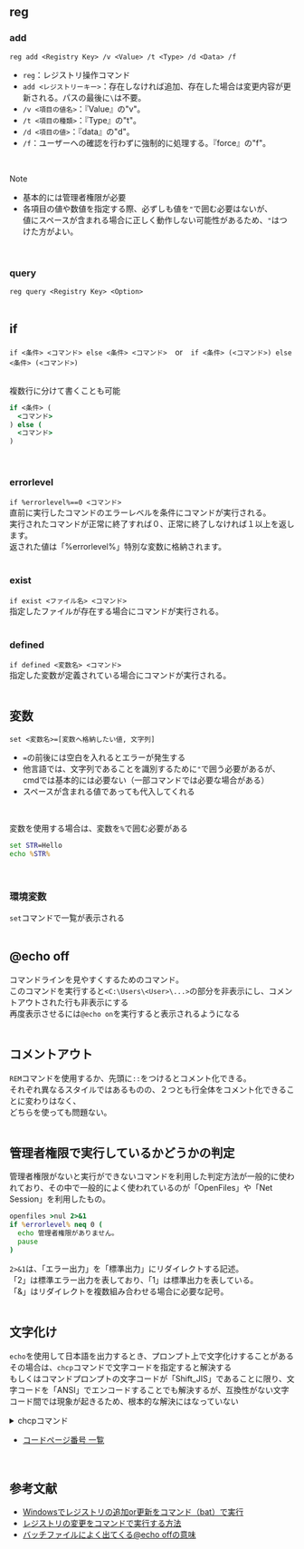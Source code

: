 ## reg
### add
`reg add <Registry Key> /v <Value> /t <Type> /d <Data> /f`<br>
- `reg`：レジストリ操作コマンド<br>
- `add <レジストリーキー>`：存在しなければ追加、存在した場合は変更内容が更新される。パスの最後に`\`は不要。<br>
- `/v <項目の値名>`：『Value』の"v"。<br>
- `/t <項目の種類>`：『Type』の"t"。<br>
- `/d <項目の値>`：『data』の"d"。<br>
- `/f`：ユーザーへの確認を行わずに強制的に処理する。『force』の"f"。<br>
<br>

> [!Note]
> - 基本的には管理者権限が必要
> - 各項目の値や数値を指定する際、必ずしも値を`"`で囲む必要はないが、<br>値にスペースが含まれる場合に正しく動作しない可能性があるため、`"`はつけた方がよい。
<br>

### query
`reg query <Registry Key> <Option>`<br>
<br>

## if
`if <条件> <コマンド> else <条件> <コマンド>`　or　`if <条件> (<コマンド>) else <条件> (<コマンド>)`<br>
<br>

複数行に分けて書くことも可能
```cmd
if <条件> (
  <コマンド>
) else (
  <コマンド>
)
```
<br>

### errorlevel
`if %errorlevel%==0 <コマンド>`<br>
直前に実行したコマンドのエラーレベルを条件にコマンドが実行される。<br>
実行されたコマンドが正常に終了すれば０、正常に終了しなければ１以上を返します。<br>
返された値は「%errorlevel%」特別な変数に格納されます。<br>
<br>

### exist
`if exist <ファイル名> <コマンド>`<br>
指定したファイルが存在する場合にコマンドが実行される。<br>
<br>

### defined
`if defined <変数名> <コマンド>`<br>
指定した変数が定義されている場合にコマンドが実行される。<br>
<br>

## 変数
`set <変数名>=[変数へ格納したい値, 文字列]`
- `=`の前後には空白を入れるとエラーが発生する
- 他言語では、文字列であることを識別するために`"`で囲う必要があるが、cmdでは基本的には必要ない（一部コマンドでは必要な場合がある）
- スペースが含まれる値であっても代入してくれる
<br>

変数を使用する場合は、変数を`%`で囲む必要がある
```cmd
set STR=Hello
echo %STR%
```
<br>

### 環境変数
`set`コマンドで一覧が表示される<br>
<br>

## @echo off
コマンドラインを見やすくするためのコマンド。<br>
このコマンドを実行すると`<C:\Users\<User>\...>`の部分を非表示にし、コメントアウトされた行も非表示にする<br>
再度表示させるには`@echo on`を実行すると表示されるようになる<br>
<br>

## コメントアウト
`REM`コマンドを使用するか、先頭に`::`をつけるとコメント化できる。<br>
それぞれ異なるスタイルではあるものの、２つとも行全体をコメント化できることに変わりはなく、<br>
どちらを使っても問題ない。<br>
<br>

## 管理者権限で実行しているかどうかの判定
管理者権限がないと実行ができないコマンドを利用した判定方法が一般的に使われており、その中で一般的によく使われているのが「OpenFiles」や「Net Session」を利用したもの。<br>
```cmd
openfiles >nul 2>&1
if %errorlevel% neq 0 (
  echo 管理者権限がありません。
  pause
)
```
`2>&1`は、「エラー出力」を「標準出力」にリダイレクトする記述。<br>
「2」は標準エラー出力を表しており、「1」は標準出力を表している。<br>
「&」はリダイレクトを複数組み合わせる場合に必要な記号。<br>
<br>

## 文字化け
`echo`を使用して日本語を出力するとき、プロンプト上で文字化けすることがある<br>
その場合は、`chcp`コマンドで文字コードを指定すると解決する<br>
もしくはコマンドプロンプトの文字コードが「Shift_JIS」であることに限り、文字コードを「ANSI」でエンコードすることでも解決するが、互換性がない文字コード間では現象が起きるため、根本的な解決にはなっていない<br>

<details>
<summary>chcpコマンド</summary>
  
構文：`chcp <コードページ番号>`
  
|コードページ番号|文字コード|
:-:|:-:
|932|shift-jis|
|1200|utf-16|
|51932|ecu-jp|
|65000|utf-7|
|65001|utf-8|
</details>

- [コードページ番号 一覧](https://learn.microsoft.com/ja-jp/windows/win32/intl/code-page-identifiers)

<br>

## 参考文献
- [Windowsでレジストリの追加or更新をコマンド（bat）で実行](https://qiita.com/waokitsune/items/e2c514530380564239b6)
- [レジストリの変更をコマンドで実行する方法](https://oozappase.com/windows/regcommand/)
- [バッチファイルによく出てくる@echo offの意味](https://qiita.com/Sanada-code/items/5d21d885b732e6fb0d03)
